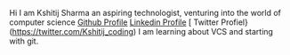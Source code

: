 Hi I am Kshitij Sharma an aspiring technologist, venturing into the world of computer science 
[ Github  Profile](https://github.com/Kshitij210)
[Linkedin Profile](https://www.linkedin.com/in/kshitij-sharma-419a5b1a5/)
[ Twitter Profiel}(https://twitter.com/Kshitij_coding)
 I am learning about VCS and starting with git.
